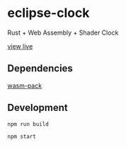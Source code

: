 # eclipse-clock
Rust + Web Assembly + Shader Clock

[view live](https://eclipse.mitchell.mosure.me)

## Dependencies
[wasm-pack](https://rustwasm.github.io/wasm-pack/installer/)

## Development
`npm run build`

`npm start`
